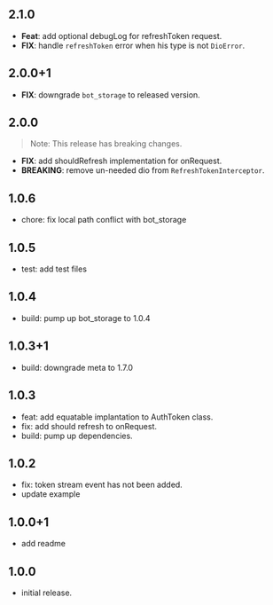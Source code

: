 ## 2.1.0

- **Feat**: add optional debugLog for refreshToken request.
- **FIX**: handle `refreshToken` error when his type is not `DioError`.

## 2.0.0+1

- **FIX**: downgrade `bot_storage` to released version.

## 2.0.0

> Note: This release has breaking changes.

- **FIX**: add shouldRefresh implementation for onRequest.
- **BREAKING**: remove un-needed dio from `RefreshTokenInterceptor`.

## 1.0.6

* chore: fix local path conflict with bot_storage

## 1.0.5

* test: add test files

## 1.0.4

* build: pump up bot_storage to 1.0.4

## 1.0.3+1

* build: downgrade meta to 1.7.0

## 1.0.3

* feat: add equatable implantation to AuthToken class.
* fix: add should refresh to onRequest.
* build: pump up dependencies.

## 1.0.2

* fix: token stream event has not been added.
* update example

## 1.0.0+1

* add readme

## 1.0.0

* initial release.

